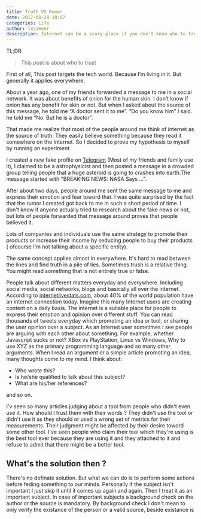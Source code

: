 ```yaml
---
title: Truth VS Rumor
date: 2017-08-28 10:07
categories: Life
author: lxsameer
description: Internet can be a scary place if you don't know who to trust.
---
```

TL;DR
> This post is about who to trust 

First of all, This post targets the tech world. Because I’m living in it. But generally it applies everywhere.

About a year ago, one of my friends forwarded a message to me in a social network. It was about benefits of onion
for the human skin. I don’t know if onion has any benefit for skin or not. But when I asked about the source of this message,
he told me “A doctor sent it to me”. “Do you know him” I said. he told me “No. But he is a doctor”.

That made me realize that most of the people around me think of internet as the source of truth. They easily believe something because
they read it somewhere on the Internet. So I decided to prove my hypothesis to myself by running an experiment.

I created a new fake profile on [Telegram](//telegram.org) (Most of my friends and family use it), I claimed to be a astrophysicist and then
posted a message in a crowded group telling people that a huge asteroid is going to crashes into earth.The message started with "BREAKING NEWS: NASA Says ...".

After about two days, people around me sent the same message to me and express their emotion and fear toword that. I was quite surprised by the fact that
the rumor I created got back to me in such a short period of time. I don't know if anyone actually tried to research about the fake news or not, but
lots of people forwarded that message around proves that people believed it.

Lots of companies and individuals use the same strategy to promote their products or increase their income by seducing people to buy their products (
ofcourse I'm not talking about a specific entity).

The same concept applies almost in everywhere. It's hard to read between the lines and find truth in a pile of lies. Sometimes trush is a relative thing.
You might read something that is not entirely true or false.

People talk about different matters everyday and everywhere. Including social media, social networks, blogs and basically all over the internet.
According to [internetlivestats.com](//internetlivestats.com), about 40% of the world population have an internet connection today.
Imagine this many Internet users are creating content on a daily basis. The internet is a suitable place for people to express their emotion and opinion
over different stuff. You can read thousands of tweets everyday which promoting an idea or tool, or sharing the user opinion over a subject. As an Internet user
sometimes I see people are arguing with each other about something. For example, whether Javascript sucks or not? XBox vs PlayStation, Linux vs Windows,
Why to use XYZ as the primary programming language and so many other arguments. When I read an argument or a simple article promoting an idea, many thoughts
come to my mind. I think about:

* Who wrote this?
* Is he/she qualified to talk about this subject?
* What are his/her references?

and so on.

I'v seen so many articles judging about a tool from people who didn't even use it. How should I trust them with their words ? They didn't use the tool
or didn't use it as they should or used a wrong set of metrics for their measurements. Their judgment might be affected by their desire toword some other tool.
I've seen people who claim their tool which they're using is the best tool ever because they are using it and they attached to it and refuse to admit that there
might be a better tool.

## What's the solution then ?
There's no definate solution. But what we can do is to perform some actions before feding something to our minds. Personally if the subject isn't important
I just skip it until it comes up again and again. Then I treat it as an important subject. In case of important subjects a background check on the author
or the source is mandatory. By background check I don't mean to only verify the existance of the person or a valid source, beside existance is
